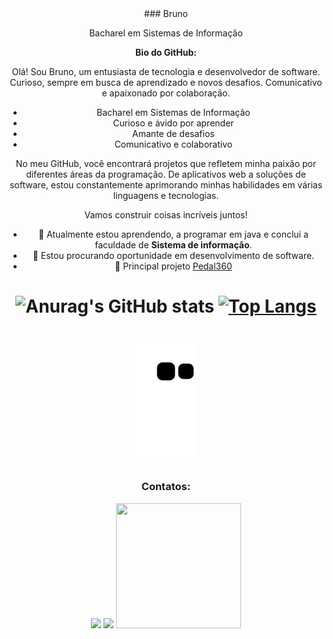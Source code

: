 <center>
   ### Bruno 

Bacharel em Sistemas de Informação

**Bio do GitHub:**

Olá! Sou Bruno, um entusiasta de tecnologia e desenvolvedor de software. Curioso, sempre em busca de aprendizado e novos desafios. Comunicativo e apaixonado por colaboração.

- Bacharel em Sistemas de Informação
- Curioso e ávido por aprender
- Amante de desafios
- Comunicativo e colaborativo

No meu GitHub, você encontrará projetos que refletem minha paixão por diferentes áreas da programação. De aplicativos web a soluções de software, estou constantemente aprimorando minhas habilidades em várias linguagens e tecnologias.

Vamos construir coisas incríveis juntos!



- 🌱 Atualmente estou aprendendo, a programar em java e conclui a faculdade de **Sistema de informação**.
- 👯 Estou procurando oportunidade em desenvolvimento de software.
- 🥇 Principal projeto [Pedal360](https://github.com/cibersky-code/Pedal360#readme)



![Anurag's GitHub stats](https://github-readme-stats.vercel.app/api?username=cibersky-code&show_icons=true&theme=radical)
[![Top Langs](https://github-readme-stats.vercel.app/api/top-langs/?username=cibersky-code&layout=compact)](cibersky-code/cibersky-code) 
=======================================================================
![Snake animation](https://github.com/cibersky-code/cibersky-code/blob/output/github-contribution-grid-snake.svg)
=======================================================================

 ### Contatos:

<div>
<a href = "mailto:brunoferreiratelessampaio@gmail.com"><img src="https://img.shields.io/badge/Gmail-D14836?style=for-the-badge&logo=gmail&logoColor=white" target="_blank"></a>
<a href="https://www.linkedin.com/in/brunotelessampaio/" target="_blank"><img src="https://img.shields.io/badge/-LinkedIn-%230077B5?style=for-the-badge&logo=linkedin&logoColor=white" target="_blank"></a>

 <img src="https://user-images.githubusercontent.com/71657248/161656944-82977b6c-99d6-4a02-9b05-d75b2f1d50d5.jpeg" width="200" height="200" />
  
</center>
